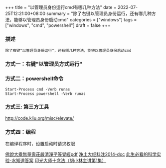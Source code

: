+++
title = "以管理员身份运行cmd有哪几种方法"
date = 2022-07-25T12:21:00+08:00
summary = "除了右键以管理员身份运行，还有哪几种方法，能够以管理员身份启动cmd"
categories = ["windows"]
tags = ["windows", "cmd", "powershell"]
draft = false
+++


### 描述
    
    除了右键"以管理员身份运行"，还有哪几种方法，能够以管理员身份启动cmd

### 方式一：右键"以管理员方式运行"

### 方式二：powershell命令

```shell
Start-Process cmd -Verb runas
Start-Process powershell -Verb runas
```

### 方式三: 第三方工具

http://code.kliu.org/misc/elevate/

### 方式四：编程

在编译程序时，设置启动时请求权限


[佛說大乘無量壽莊嚴清淨平等覺經pdf](http://www.sxjy360.top/page-download/)
[净土大经科注2014-doc](http://www.sxjy360.top/page-download/)
[此生必看的科学实验-水知道答案](http://www.sxjy360.top/page-download/)
[印光大师十念法（胡小林主讲第1集）](http://www.sxjy360.top/page-download/)